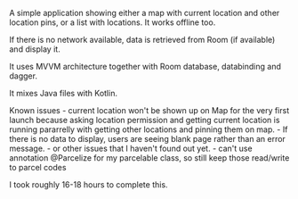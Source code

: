A simple application showing either a map with current location and other location pins, or a list with locations. It works offline too. 

If there is no network available, data is retrieved from Room (if available) and display it.

It uses MVVM architecture together with Room database, databinding and dagger.

It mixes Java files with Kotlin.

Known issues - current location won't be shown up on Map for the very first launch because asking location permission 
               and getting current location is running pararrelly with getting other locations and pinning them on map.
             - If there is no data to display, users are seeing blank page rather than an error message.
             - or other issues that I haven't found out yet.
             - can't use annotation @Parcelize for my parcelable class, so still keep those read/write to parcel codes
             
 I took roughly 16-18 hours to complete this.
             
       
